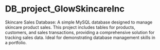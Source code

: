 # DB_project_GlowSkincareInc
Skincare Sales Database: A simple MySQL database designed to manage skincare product sales. This project includes tables for products, customers, and sales transactions, providing a comprehensive solution for tracking sales data. Ideal for demonstrating database management skills in a portfolio.
